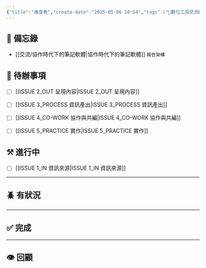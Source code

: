 ```yaml
---
{"title":"進度表","create-date":"2025-05-06 10:54","tags":["📝數位工具交流beta"],"dg-publish":true,"status":"⚒️ Doing","kanban-plugin":"board","permalink":"/社會報導工作隊@0606/進度表/","dgPassFrontmatter":true,"created":"2025-05-06T17:39:56.000+08:00","updated":"2025-05-07T11:28:11.771+08:00"}
---
```



## 📌 備忘錄
- [[交流/協作時代下的筆記軟體\|協作時代下的筆記軟體]] `報告架構`


## 🎯 待辦事項
- [ ] [[ISSUE 2_OUT 呈現內容\|ISSUE 2_OUT 呈現內容]]
- [ ] [[ISSUE 3_PROCESS 資訊產出\|ISSUE 3_PROCESS 資訊產出]]
- [ ] [[ISSUE 4_CO-WORK 協作與共編\|ISSUE 4_CO-WORK 協作與共編]]
- [ ] [[ISSUE 5_PRACTICE 實作\|ISSUE 5_PRACTICE 實作]]


## ⚒️ 進行中
- [ ] [[ISSUE 1_IN 資訊來源\|ISSUE 1_IN 資訊來源]]


---
## 🪲 有狀況


---

## ✅ 完成

---
## 👁️ 回顧










